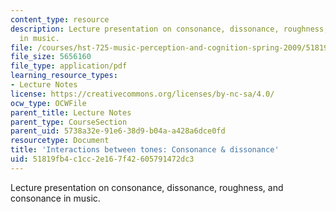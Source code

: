 ```yaml
---
content_type: resource
description: Lecture presentation on consonance, dissonance, roughness, and consonance
  in music.
file: /courses/hst-725-music-perception-and-cognition-spring-2009/51819fb4c1cc2e167f42605791472dc3_MITHST_725S09_lec08_conson.pdf
file_size: 5656160
file_type: application/pdf
learning_resource_types:
- Lecture Notes
license: https://creativecommons.org/licenses/by-nc-sa/4.0/
ocw_type: OCWFile
parent_title: Lecture Notes
parent_type: CourseSection
parent_uid: 5738a32e-91e6-38d9-b04a-a428a6dce0fd
resourcetype: Document
title: 'Interactions between tones: Consonance & dissonance'
uid: 51819fb4-c1cc-2e16-7f42-605791472dc3
---
```

Lecture presentation on consonance, dissonance, roughness, and consonance in music.